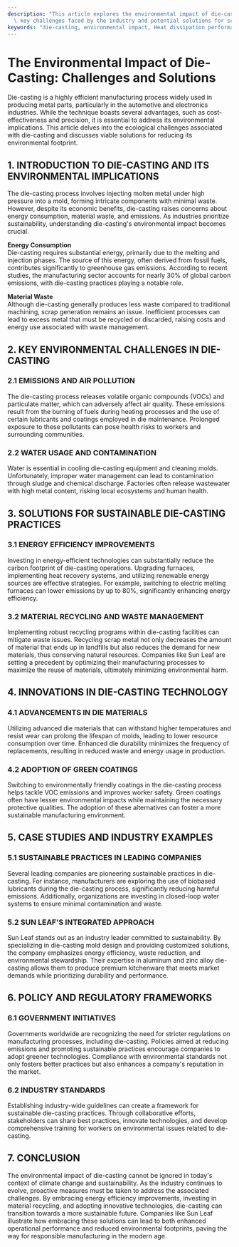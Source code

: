```yaml
---
description: "This article explores the environmental impact of die-casting processes, highlighting\
  \ key challenges faced by the industry and potential solutions for sustainable manufacturing."
keywords: "die-casting, environmental impact, Heat dissipation performance, Die casting process"
---
```

# The Environmental Impact of Die-Casting: Challenges and Solutions

Die-casting is a highly efficient manufacturing process widely used in producing metal parts, particularly in the automotive and electronics industries. While the technique boasts several advantages, such as cost-effectiveness and precision, it is essential to address its environmental implications. This article delves into the ecological challenges associated with die-casting and discusses viable solutions for reducing its environmental footprint.

## 1. INTRODUCTION TO DIE-CASTING AND ITS ENVIRONMENTAL IMPLICATIONS

The die-casting process involves injecting molten metal under high pressure into a mold, forming intricate components with minimal waste. However, despite its economic benefits, die-casting raises concerns about energy consumption, material waste, and emissions. As industries prioritize sustainability, understanding die-casting's environmental impact becomes crucial.

**Energy Consumption**  
Die-casting requires substantial energy, primarily due to the melting and injection phases. The source of this energy, often derived from fossil fuels, contributes significantly to greenhouse gas emissions. According to recent studies, the manufacturing sector accounts for nearly 30% of global carbon emissions, with die-casting practices playing a notable role.

**Material Waste**  
Although die-casting generally produces less waste compared to traditional machining, scrap generation remains an issue. Inefficient processes can lead to excess metal that must be recycled or discarded, raising costs and energy use associated with waste management. 

## 2. KEY ENVIRONMENTAL CHALLENGES IN DIE-CASTING

### 2.1 EMISSIONS AND AIR POLLUTION

The die-casting process releases volatile organic compounds (VOCs) and particulate matter, which can adversely affect air quality. These emissions result from the burning of fuels during heating processes and the use of certain lubricants and coatings employed in die maintenance. Prolonged exposure to these pollutants can pose health risks to workers and surrounding communities.

### 2.2 WATER USAGE AND CONTAMINATION

Water is essential in cooling die-casting equipment and cleaning molds. Unfortunately, improper water management can lead to contamination through sludge and chemical discharge. Factories often release wastewater with high metal content, risking local ecosystems and human health.

## 3. SOLUTIONS FOR SUSTAINABLE DIE-CASTING PRACTICES

### 3.1 ENERGY EFFICIENCY IMPROVEMENTS

Investing in energy-efficient technologies can substantially reduce the carbon footprint of die-casting operations. Upgrading furnaces, implementing heat recovery systems, and utilizing renewable energy sources are effective strategies. For example, switching to electric melting furnaces can lower emissions by up to 80%, significantly enhancing energy efficiency.

### 3.2 MATERIAL RECYCLING AND WASTE MANAGEMENT

Implementing robust recycling programs within die-casting facilities can mitigate waste issues. Recycling scrap metal not only decreases the amount of material that ends up in landfills but also reduces the demand for new materials, thus conserving natural resources. Companies like Sun Leaf are setting a precedent by optimizing their manufacturing processes to maximize the reuse of materials, ultimately minimizing environmental harm.

## 4. INNOVATIONS IN DIE-CASTING TECHNOLOGY

### 4.1 ADVANCEMENTS IN DIE MATERIALS

Utilizing advanced die materials that can withstand higher temperatures and resist wear can prolong the lifespan of molds, leading to lower resource consumption over time. Enhanced die durability minimizes the frequency of replacements, resulting in reduced waste and energy usage in production.

### 4.2 ADOPTION OF GREEN COATINGS

Switching to environmentally friendly coatings in the die-casting process helps tackle VOC emissions and improves worker safety. Green coatings often have lesser environmental impacts while maintaining the necessary protective qualities. The adoption of these alternatives can foster a more sustainable manufacturing environment.

## 5. CASE STUDIES AND INDUSTRY EXAMPLES

### 5.1 SUSTAINABLE PRACTICES IN LEADING COMPANIES

Several leading companies are pioneering sustainable practices in die-casting. For instance, manufacturers are exploring the use of biobased lubricants during the die-casting process, significantly reducing harmful emissions. Additionally, organizations are investing in closed-loop water systems to ensure minimal contamination and waste.

### 5.2 SUN LEAF'S INTEGRATED APPROACH

Sun Leaf stands out as an industry leader committed to sustainability. By specializing in die-casting mold design and providing customized solutions, the company emphasizes energy efficiency, waste reduction, and environmental stewardship. Their expertise in aluminum and zinc alloy die-casting allows them to produce premium kitchenware that meets market demands while prioritizing durability and performance.

## 6. POLICY AND REGULATORY FRAMEWORKS

### 6.1 GOVERNMENT INITIATIVES

Governments worldwide are recognizing the need for stricter regulations on manufacturing processes, including die-casting. Policies aimed at reducing emissions and promoting sustainable practices encourage companies to adopt greener technologies. Compliance with environmental standards not only fosters better practices but also enhances a company's reputation in the market.

### 6.2 INDUSTRY STANDARDS

Establishing industry-wide guidelines can create a framework for sustainable die-casting practices. Through collaborative efforts, stakeholders can share best practices, innovate technologies, and develop comprehensive training for workers on environmental issues related to die-casting.

## 7. CONCLUSION

The environmental impact of die-casting cannot be ignored in today's context of climate change and sustainability. As the industry continues to evolve, proactive measures must be taken to address the associated challenges. By embracing energy efficiency improvements, investing in material recycling, and adopting innovative technologies, die-casting can transition towards a more sustainable future. Companies like Sun Leaf illustrate how embracing these solutions can lead to both enhanced operational performance and reduced environmental footprints, paving the way for responsible manufacturing in the modern age.
